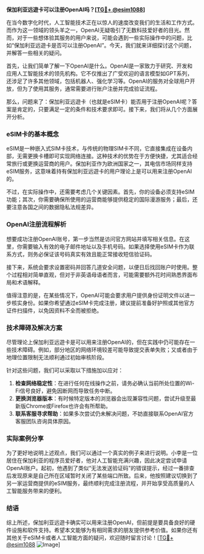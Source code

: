 **保加利亚远遊卡可以注册OpenAI吗？[[TG💪+ @esim1088](https://t.me/s/esim1088)]**

在当今数字化时代，人工智能技术正在以惊人的速度改变我们的生活和工作方式。而作为这一领域的领头羊之一，OpenAI无疑吸引了无数科技爱好者的目光。然而，对于一些想体验其服务的用户来说，可能会遇到一些实际操作中的问题，比如“保加利亚远遊卡是否可以注册OpenAI”。今天，我们就来详细探讨这个问题，并解答一些相关的疑问。

首先，让我们简单了解一下OpenAI是什么。OpenAI是一家致力于研究、开发和应用人工智能技术的领先机构。它不仅推出了广受欢迎的语言模型如GPT系列，还涉足了许多其他领域，包括机器人、强化学习等。OpenAI的服务对全球用户开放，但为了使用其服务，通常需要进行账户注册并完成验证流程。

那么，问题来了：保加利亚远遊卡（也就是eSIM卡）能否用于注册OpenAI呢？答案是肯定的，只要满足一定的条件和技术要求即可。接下来，我们将从几个方面展开分析。

### eSIM卡的基本概念

eSIM是一种嵌入式SIM卡技术，与传统的物理SIM卡不同，它直接集成在设备内部，无需更换卡槽即可实现网络连接。这种技术的优势在于方便快捷，尤其适合经常旅行或更换运营商的用户。保加利亚作为欧洲国家之一，其电信市场同样支持eSIM服务，这意味着持有保加利亚远遊卡的用户理论上是可以用来注册OpenAI的。

不过，在实际操作中，还需要考虑几个关键因素。首先，你的设备必须支持eSIM功能；其次，你需要确保所使用的运营商能够提供稳定的国际漫游服务；最后，还要注意各国之间的数据隐私法规差异。

### OpenAI注册流程解析

想要成功注册OpenAI账号，第一步当然是访问官方网站并填写相关信息。在这里，你需要输入有效的电子邮件地址以及手机号码。如果选择使用eSIM卡作为联系方式，则务必保证该号码真实有效且能正常接收短信验证码。

接下来，系统会要求设置密码并回答几道安全问题，以便日后找回账户时使用。整个过程相对简单直观，但对于非英语母语者而言，可能需要额外花时间熟悉界面布局和术语解释。

值得注意的是，在某些情况下，OpenAI可能会要求用户提供身份证明文件以进一步核实身份。如果你希望通过eSIM卡完成注册，建议提前准备好护照或其他官方证件扫描件，以免因资料不全而被拒绝。

### 技术障碍及解决方案

尽管理论上保加利亚远遊卡是可以用来注册OpenAI的，但在实践中仍可能存在一些技术障碍。例如，部分地区的网络环境较差可能导致提交表单失败；又或者由于地理位置限制无法顺利通过初始审核阶段。

针对这些问题，我们可以采取以下措施加以应对：

1. **检查网络稳定性**：在进行任何在线操作之前，请务必确认当前所处位置的Wi-Fi信号良好，避免因断网而导致任务中断。
2. **更换浏览器版本**：有时候特定版本的浏览器会出现兼容性问题，尝试升级至最新版Chrome或Firefox也许会有所帮助。
3. **联系客服寻求帮助**：如果多次尝试仍未解决问题，不妨直接联系OpenAI官方客服团队咨询具体原因。

### 实际案例分享

为了更好地说明上述观点，我们可以通过一个真实的例子来进行说明。小李是一位居住在保加利亚的程序员爱好者，他对人工智能充满兴趣，因此决定尝试申请OpenAI账户。起初，他遇到了类似“无法发送验证码”的错误提示，经过一番排查后发现原来是自己所在区域暂时关闭了某些端口所致。后来，他按照建议切换到了另一家运营商提供的eSIM服务，最终顺利完成注册流程，并开始享受高质量的人工智能服务带来的便利。

### 结语

综上所述，保加利亚远遊卡确实可以用来注册OpenAI，但前提是要具备良好的硬件设施和软件支持。希望本文能够为有相同需求的朋友提供参考价值。如果你还有其他关于eSIM卡或者人工智能方面的疑问，欢迎随时留言讨论！[[TG💪+ @esim1088](https://t.me/s/esim1088) ![Image](https://i.postimg.cc/4NQfJmqS/Snipaste-2025-05-13-00-14-12.png)]